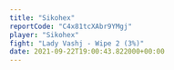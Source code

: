 ```yaml
---
title: "Sikohex"
reportCode: "C4x81tcXAbr9YMgj"
player: "Sikohex"
fight: "Lady Vashj - Wipe 2 (3%)"
date: 2021-09-22T19:00:43.822000+00:00
---
```

